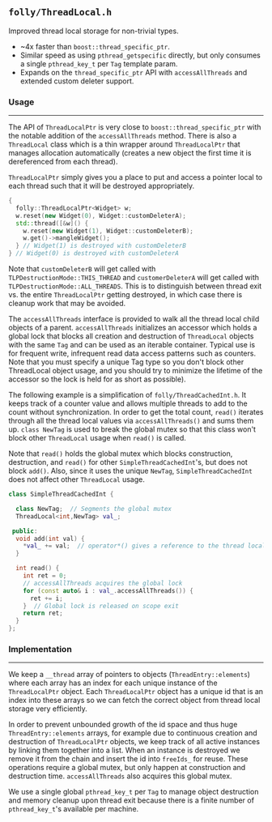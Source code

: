 `folly/ThreadLocal.h`
----------------------

Improved thread local storage for non-trivial types.

 * ~4x faster than `boost::thread_specific_ptr`.
 * Similar speed as using `pthread_getspecific` directly, but only consumes a
   single `pthread_key_t` per `Tag` template param.
 * Expands on the `thread_specific_ptr` API with `accessAllThreads` and extended
   custom deleter support.


### Usage
***

The API of `ThreadLocalPtr` is very close to `boost::thread_specific_ptr` with
the notable addition of the `accessAllThreads` method.  There is also a
`ThreadLocal` class which is a thin wrapper around `ThreadLocalPtr` that manages
allocation automatically (creates a new object the first time it is dereferenced
from each thread).

`ThreadLocalPtr` simply gives you a place to put and access a pointer local to
each thread such that it will be destroyed appropriately.

```Cpp
{
  folly::ThreadLocalPtr<Widget> w;
  w.reset(new Widget(0), Widget::customDeleterA);
  std::thread([&w]() {
    w.reset(new Widget(1), Widget::customDeleterB);
    w.get()->mangleWidget();
  } // Widget(1) is destroyed with customDeleterB
} // Widget(0) is destroyed with customDeleterA
```

Note that `customDeleterB` will get called with
`TLPDestructionMode::THIS_THREAD` and `customerDeleterA` will get called with
`TLPDestructionMode::ALL_THREADS`.  This is to distinguish between thread exit
vs. the entire `ThreadLocalPtr` getting destroyed, in which case there is
cleanup work that may be avoided.

The `accessAllThreads` interface is provided to walk all the thread local child
objects of a parent.  `accessAllThreads` initializes an accessor
which holds a global lock that blocks all creation and destruction of
`ThreadLocal` objects with the same `Tag` and can be used as an iterable
container. Typical use is for frequent write, infrequent read data access
patterns such as counters.  Note that you must specify a unique Tag type so you
don't block other ThreadLocal object usage, and you should try to minimize the
lifetime of the accessor so the lock is held for as short as possible).

The following example is a simplification of `folly/ThreadCachedInt.h`.  It
keeps track of a counter value and allows multiple threads to add to the count
without synchronization.  In order to get the total count, `read()` iterates
through all the thread local values via `accessAllThreads()` and sums them up.
`class NewTag` is used to break the global mutex so that this class won't block
other `ThreadLocal` usage when `read()` is called.

Note that `read()` holds the global mutex which blocks construction,
destruction, and `read()` for other `SimpleThreadCachedInt`'s, but does not
block `add()`.  Also, since it uses the unique `NewTag`, `SimpleThreadCachedInt`
does not affect other `ThreadLocal` usage.

```Cpp
class SimpleThreadCachedInt {

  class NewTag;  // Segments the global mutex
  ThreadLocal<int,NewTag> val_;

 public:
  void add(int val) {
    *val_ += val;  // operator*() gives a reference to the thread local instance
  }

  int read() {
    int ret = 0;
    // accessAllThreads acquires the global lock
    for (const auto& i : val_.accessAllThreads()) {
      ret += i;
    }  // Global lock is released on scope exit
    return ret;
  }
};
```


### Implementation
***

We keep a `__thread` array of pointers to objects (`ThreadEntry::elements`)
where each array has an index for each unique instance of the `ThreadLocalPtr`
object.  Each `ThreadLocalPtr` object has a unique id that is an index into
these arrays so we can fetch the correct object from thread local storage
very efficiently.

In order to prevent unbounded growth of the id space and thus huge
`ThreadEntry::elements` arrays, for example due to continuous creation and
destruction of `ThreadLocalPtr` objects, we keep track of all active instances
by linking them together into a list.  When an instance is destroyed we remove
it from the chain and insert the id into `freeIds_` for reuse.  These operations
require a global mutex, but only happen at construction and destruction time.
`accessAllThreads` also acquires this global mutex.

We use a single global `pthread_key_t` per `Tag` to manage object destruction
and memory cleanup upon thread exit because there is a finite number of
`pthread_key_t`'s available per machine.

